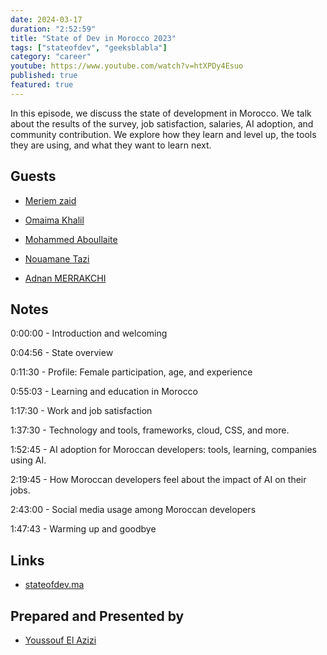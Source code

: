 ```yaml
---
date: 2024-03-17
duration: "2:52:59"
title: "State of Dev in Morocco 2023"
tags: ["stateofdev", "geeksblabla"]
category: "career"
youtube: https://www.youtube.com/watch?v=htXPDy4Esuo
published: true
featured: true
---
```


In this episode, we discuss the state of development in Morocco. We talk about the results of the survey, job satisfaction, salaries, AI adoption, and community contribution. We explore how they learn and level up, the tools they are using, and what they want to learn next.

## Guests

- [Meriem zaid](https://twitter.com/iMeriem_)

- [Omaima Khalil](https://twitter.com/BadQuinn3)

- [Mohammed Aboullaite](https://aboullaite.me)

- [Nouamane Tazi](https://www.linkedin.com/in/nouamanetazi/)

- [Adnan MERRAKCHI](https://twitter.com/_admerra)

## Notes

0:00:00 - Introduction and welcoming

0:04:56 - State overview

0:11:30 - Profile: Female participation, age, and experience

0:55:03 - Learning and education in Morocco

1:17:30 - Work and job satisfaction

1:37:30 - Technology and tools, frameworks, cloud, CSS, and more.

1:52:45 - AI adoption for Moroccan developers: tools, learning, companies using AI.

2:19:45 - How Moroccan developers feel about the impact of AI on their jobs.

2:43:00 - Social media usage among Moroccan developers

1:47:43 - Warming up and goodbye

## Links

- [stateofdev.ma](https://stateofdev.ma/)

## Prepared and Presented by

- [Youssouf El Azizi](https://elazizi.com/)
